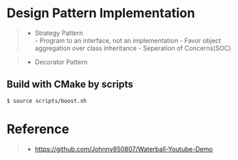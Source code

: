 # Design Pattern Implementation
>* Strategy Pattern  
    - Program to an interface, not an implementation
    - Favor object aggregation over class inheritance
    - Seperation of Concerns(SOC)

>* Decorator Pattern  

## Build with CMake by scripts
```console
$ source scripts/boost.sh
```
# Reference
>* https://github.com/Johnny850807/Waterball-Youtube-Demo